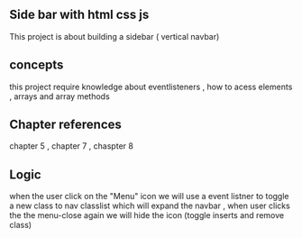 ## Side bar with html css js

This project is about building a sidebar ( vertical navbar)

##  concepts

this project require knowledge  about eventlisteners , how to acess elements , arrays and array methods

## Chapter references 

chapter 5 , chapter 7 , chaspter 8


## Logic 
 
when the user click on the "Menu" icon we will use a event listner to  toggle a new class to nav classlist which will expand the navbar , when user clicks the the menu-close again we will hide the icon (toggle inserts and remove class)